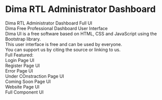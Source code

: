 # Dima RTL Administrator Dashboard
Dima RTL Administrator Dashboard Full UI<br/>
Dima Free Professional Dashboard User Interface<br/>
Dima UI is a free software based on HTML, CSS and JavaScript using the Bootstrap library.<br/>
This user interface is free and can be used by everyone.<br/>
You can support us by citing the source or linking to us.<br/>
Full Featured:<br/>
Login Page UI<br/>
Register Page UI<br/>
Error Page UI<br/>
Under COnstraction Page UI<br/>
Coming Soon Page UI<br/>
Website Page UI<br/>
Full Component UI<br/>
